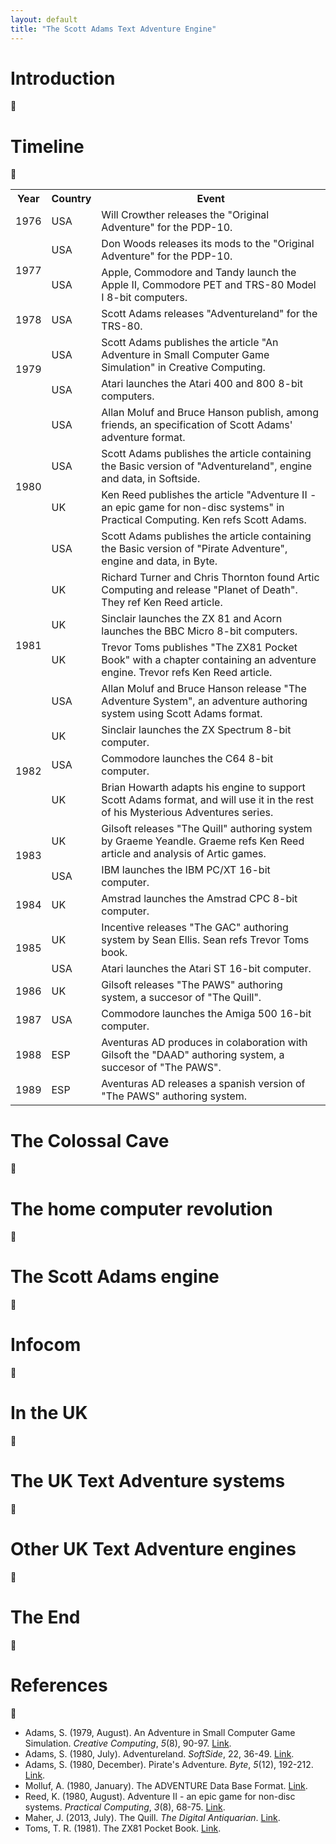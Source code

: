```yaml
---
layout: default
title: "The Scott Adams Text Adventure Engine"
---
```


# Introduction
:construction:

# Timeline
:construction:
<table>
  <tr>
    <th>Year</th>
    <th>Country</th>
    <th>Event</th>
  </tr>
  <tr>
    <td>1976</td>
    <td>USA</td>
    <td>Will Crowther releases the "Original Adventure" for the PDP-10.</td>
  </tr>
  <tr>
    <td rowspan=2>1977</td>
    <td>USA</td>
    <td>Don Woods releases its mods to the "Original Adventure" for the PDP-10.</td>
  </tr>
  <tr>
    <td>USA</td>
    <td>Apple, Commodore and Tandy launch the Apple II, Commodore PET and TRS-80 Model I 8-bit computers.</td>
  </tr>
  <tr>
    <td>1978</td>
    <td>USA</td>
    <td>Scott Adams releases "Adventureland" for the TRS-80.</td>
  </tr>
  <tr>
    <td rowspan=2>1979</td>
    <td>USA</td>
    <td>Scott Adams publishes the article "An Adventure in Small Computer Game Simulation" in Creative Computing.</td>
  </tr>
  <tr>
    <td>USA</td>
    <td>Atari launches the Atari 400 and 800 8-bit computers.</td>
  </tr>
  <tr>
    <td rowspan=4>1980</td>
    <td>USA</td>
    <td>Allan Moluf and Bruce Hanson publish, among friends, an specification of Scott Adams' adventure format.</td>
  </tr>
  <tr>
    <td>USA</td>
    <td>Scott Adams publishes the article containing the Basic version of "Adventureland", engine and data, in Softside.</td>
  </tr>
  <tr>
    <td>UK</td>
    <td>Ken Reed publishes the article "Adventure II - an epic game for non-disc systems" in Practical Computing. Ken refs Scott Adams.</td>
  </tr>  
  <tr>
    <td>USA</td>
    <td>Scott Adams publishes the article containing the Basic version of "Pirate Adventure", engine and data, in Byte.</td>
  </tr>
  <tr>
    <td rowspan=4>1981</td>
    <td>UK</td>
    <td>Richard Turner and Chris Thornton found Artic Computing and release "Planet of Death". They ref Ken Reed article.</td>
  </tr>
  <tr>
    <td>UK</td>
    <td>Sinclair launches the ZX 81 and Acorn launches the BBC Micro 8-bit computers.</td>
  </tr>
  <tr>
    <td>UK</td>
    <td>Trevor Toms publishes "The ZX81 Pocket Book" with a chapter containing an adventure engine. Trevor refs Ken Reed article.</td>
  </tr>
  <tr>
    <td>USA</td>
    <td>Allan Moluf and Bruce Hanson release "The Adventure System", an adventure authoring system using Scott Adams format.</td>
  </tr>
  <tr>
    <td rowspan=3>1982</td>
    <td>UK</td>
    <td>Sinclair launches the ZX Spectrum 8-bit computer.</td>
  </tr>
  <tr>
    <td>USA</td>
    <td>Commodore launches the C64 8-bit computer.</td>
  </tr>
  <tr>
    <td>UK</td>
    <td>Brian Howarth adapts his engine to support Scott Adams format, and will use it in the rest of his Mysterious Adventures series.</td>
  </tr>
  <tr>
    <td rowspan=2>1983</td>
    <td>UK</td>
    <td>Gilsoft releases "The Quill" authoring system by Graeme Yeandle. Graeme refs Ken Reed article and analysis of Artic games.</td>
  </tr>
  <tr>
    <td>USA</td>
    <td>IBM launches the IBM PC/XT 16-bit computer.</td>
  </tr>
  <tr>
    <td>1984</td>
    <td>UK</td>
    <td>Amstrad launches the Amstrad CPC 8-bit computer.</td>
  </tr>
  <tr>
    <td rowspan=2>1985</td>
    <td>UK</td>
    <td>Incentive releases "The GAC" authoring system by Sean Ellis. Sean refs Trevor Toms book.</td>
  </tr>
  <tr>
    <td>USA</td>
    <td>Atari launches the Atari ST 16-bit computer.</td>
  </tr>
  <tr>
    <td>1986</td>
    <td>UK</td>
    <td>Gilsoft releases "The PAWS" authoring system, a succesor of "The Quill".</td>
  </tr>
  <tr>
    <td>1987</td>
    <td>USA</td>
    <td>Commodore launches the Amiga 500 16-bit computer.</td>
  </tr>
  <tr>
    <td>1988</td>
    <td>ESP</td>
    <td>Aventuras AD produces in colaboration with Gilsoft the "DAAD" authoring system, a succesor of "The PAWS".</td>
  </tr>
  <tr>
    <td>1989</td>
    <td>ESP</td>
    <td>Aventuras AD releases a spanish version of "The PAWS" authoring system.</td>
  </tr>
</table>

# The Colossal Cave
:construction:

# The home computer revolution 
:construction:

# The Scott Adams engine
:construction:

# Infocom
:construction:

# In the UK
:construction:

# The UK Text Adventure systems
:construction:

# Other UK Text Adventure engines
:construction:

# The End
:construction:

# References
:construction:

* Adams, S. (1979, August). An Adventure in Small Computer Game Simulation. *Creative Computing*, *5*(8), 90-97. [Link](https://archive.org/details/creativecomputing-1979-08/page/n91/mode/2up).
* Adams, S. (1980, July). Adventureland. *SoftSide*, 22, 36-49. [Link](https://archive.org/details/softside-magazine-22/page/n35/mode/2up).
* Adams, S. (1980, December). Pirate's Adventure. *Byte*, *5*(12), 192-212. [Link](https://archive.org/details/byte-magazine-1980-12/page/n193/mode/2up).
* Molluf, A. (1980, January). The ADVENTURE Data Base Format. [Link](https://www.filfre.net/misc/ADVDB.TXT).
* Reed, K. (1980, August). Adventure II - an epic game for non-disc systems. *Practical Computing*, *3*(8), 68-75. [Link](http://graemeyeandle.atwebpages.com/advent/kenreed.html).
* Maher, J. (2013, July). The Quill. *The Digital Antiquarian*. [Link](https://www.filfre.net/2013/07/the-quill/).
* Toms, T. R. (1981). The ZX81 Pocket Book. [Link](https://worldofspectrum.org/archive/books/zx81-pocket-book-the).


